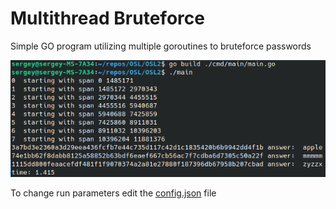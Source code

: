 # Multithread Bruteforce

Simple GO program utilizing multiple goroutines to bruteforce passwords

![example](image.png)

To change run parameters edit the [config.json](./config.json) file